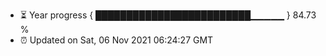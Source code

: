 - ⏳ Year progress { █████████████████████████▁▁▁▁▁ } 84.73 %
- ⏰ Updated on Sat, 06 Nov 2021 06:24:27 GMT

